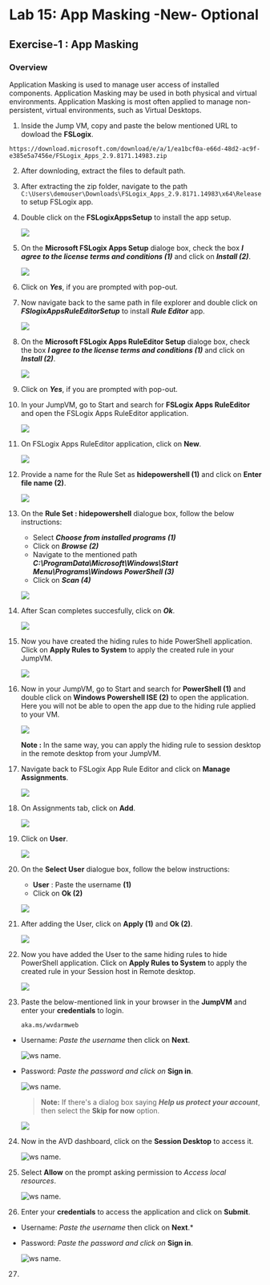 # Lab 15: App Masking -New- Optional


##  Exercise-1 : App Masking


### Overview

Application Masking is used to manage user access of installed components. Application Masking may be used in both physical and virtual environments. Application Masking is most often applied to manage non-persistent, virtual environments, such as Virtual Desktops.


1. Inside the Jump VM, copy and paste the below mentioned URL to dowload the **FSLogix**.

  ```
  https://download.microsoft.com/download/e/a/1/ea1bcf0a-e66d-48d2-ac9f-e385e5a7456e/FSLogix_Apps_2.9.8171.14983.zip
  ```
  
2. After downloding, extract the files to default path.

3. After extracting the zip folder, navigate to the path ```C:\Users\demouser\Downloads\FSLogix_Apps_2.9.8171.14983\x64\Release``` to setup FSLogix app.

4. Double click on the **FSLogixAppsSetup** to install the app setup.

   ![](../Azure-Virtual-Desktop-v3/media/FSLAS.png)
   
5. On the **Microsoft FSLogix Apps Setup** dialoge box, check the box ***I agree to the license terms and conditions (1)*** and click on ***Install (2)***.

   ![](../Azure-Virtual-Desktop-v3/media/installapp.png)
   
6. Click on ***Yes***, if you are prompted with pop-out.

7. Now navigate back to the same path in file explorer and double click on ***FSlogixAppsRuleEditorSetup*** to install ***Rule Editor*** app.

    ![](../Azure-Virtual-Desktop-v3/media/ruleeditor.png)
    
8.  On the **Microsoft FSLogix Apps RuleEditor Setup** dialoge box, check the box ***I agree to the license terms and conditions (1)*** and click on ***Install (2)***.

    ![](../Azure-Virtual-Desktop-v3/media/ruleeditorsetup.png)
    
9.  Click on ***Yes***, if you are prompted with pop-out.

10. In your JumpVM,  go to Start and search for **FSLogix Apps RuleEditor** and open the FSLogix Apps RuleEditor application.

    ![](../Azure-Virtual-Desktop-v3/media/selectRE.png)
    
11. On FSLogix Apps RuleEditor application, click on **New**.

    ![](../Azure-Virtual-Desktop-v3/media/new.png)
    
12. Provide a name for the Rule Set as **hidepowershell (1)** and click on **Enter file name (2)**.

    ![](../Azure-Virtual-Desktop-v3/media/hidepowershell.png)
    
13. On the **Rule Set : hidepowershell** dialogue box, follow the below instructions:

    - Select ***Choose from installed programs (1)***
    -  Click on ***Browse (2)***
    -  Navigate to the mentioned path ***C:\ProgramData\Microsoft\Windows\Start Menu\Programs\Windows PowerShell (3)***
    -  Click on ***Scan (4)***
    
    ![](../Azure-Virtual-Desktop-v3/media/chooseprogram.png)
    
14. After Scan completes succesfully, click on ***Ok***.

     ![](../Azure-Virtual-Desktop-v3/media/scnok.png)
     
15. Now you have created the hiding rules to hide PowerShell application. Click on **Apply Rules to System** to apply the created rule in your JumpVM.

     ![](../Azure-Virtual-Desktop-v3/media/applyrul.png)
     
16. Now in your JumpVM,  go to Start and search for **PowerShell (1)** and double click on **Windows Powershell ISE (2)** to open the application. Here you will not be able to open the app due to the hiding rule applied to your VM. 

     ![](../Azure-Virtual-Desktop-v3/media/powershell.png)
     
    **Note :** In the same way, you can apply the hiding rule to session desktop in the remote desktop from your JumpVM.
    
17. Navigate back to FSLogix App Rule Editor and click on **Manage Assignments**.

    ![](../Azure-Virtual-Desktop-v3/media/manageassign.png)
    
18. On Assignments tab, click on **Add**.

    ![](/Azure-Virtual-Desktop-v3/media/add.png)
    
19. Click on **User**.

    ![](../Azure-Virtual-Desktop-v3/media/user.png)
    
20. On the **Select User** dialogue box, follow the below instructions:

    - **User** : Paste the username  **<inject key="Avd User 01" /> (1)**
    - Click on **Ok (2)**

    ![](../Azure-Virtual-Desktop-v3/media/adduser.png)
    
21. After adding the User, click on **Apply (1)** and **Ok (2)**.

    ![](../Azure-Virtual-Desktop-v3/media/applyandadd.png)
    
 22. Now you have added the User to the same hiding rules to hide PowerShell application. Click on **Apply Rules to System** to apply the created rule in your Session host in Remote desktop.

     ![](../Azure-Virtual-Desktop-v3/media/applyrul.png)
     
23. Paste the below-mentioned link in your browser in the **JumpVM** and enter your **credentials** to login. 

     ```
     aka.ms/wvdarmweb
     ```

   - Username: *Paste the username*  **<inject key="Avd User 01" />** then click on **Next**.
   
     ![ws name.](media/username.png)

   - Password: *Paste the password*  **<inject key="AVD User Password" />** *and click on* **Sign in**.

     ![ws name.](media/password.png)

     >**Note:** If there's a dialog box saying ***Help us protect your account***, then select the **Skip for now** option.

      ![](media/login1.png)

24. Now in the AVD dashboard, click on the **Session Desktop** to access it. 

    ![ws name.](media/desktp-v2.png)

25. Select **Allow** on the prompt asking permission to *Access local resources*.

    ![ws name.](media/Accessallowres-v2.png)

26. Enter your **credentials** to access the application and click on **Submit**.

   - Username: *Paste the username*  **<inject key="Avd User 01" />** then click on **Next**.*
   
   - Password: *Paste the password*  **<inject key="AVD User Password" />** *and click on* **Sign in**.
   
     ![ws name.](media/lb52.png)
     
27. 


   

